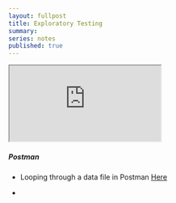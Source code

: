 ```yaml
---
layout: fullpost
title: Exploratory Testing
summary: 
series: notes
published: true
---
```


<div class="embed-responsive embed-responsive-16by9">
 <iframe class="img-fluid" src="https://atlas.mindmup.com/robertdpowell/exploratory_testing/index.html"></iframe>
</div>



##### Postman
- Looping through a data file in Postman [Here](https://blog.postman.com/looping-through-a-data-file-in-the-postman-collection-runner/)

- 